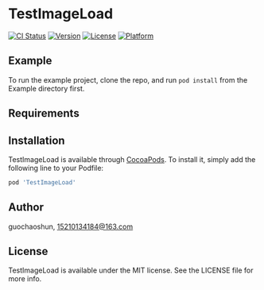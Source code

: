 # TestImageLoad

[![CI Status](https://img.shields.io/travis/guochaoshun/TestImageLoad.svg?style=flat)](https://travis-ci.org/guochaoshun/TestImageLoad)
[![Version](https://img.shields.io/cocoapods/v/TestImageLoad.svg?style=flat)](https://cocoapods.org/pods/TestImageLoad)
[![License](https://img.shields.io/cocoapods/l/TestImageLoad.svg?style=flat)](https://cocoapods.org/pods/TestImageLoad)
[![Platform](https://img.shields.io/cocoapods/p/TestImageLoad.svg?style=flat)](https://cocoapods.org/pods/TestImageLoad)

## Example

To run the example project, clone the repo, and run `pod install` from the Example directory first.

## Requirements

## Installation

TestImageLoad is available through [CocoaPods](https://cocoapods.org). To install
it, simply add the following line to your Podfile:

```ruby
pod 'TestImageLoad'
```

## Author

guochaoshun, 15210134184@163.com

## License

TestImageLoad is available under the MIT license. See the LICENSE file for more info.
